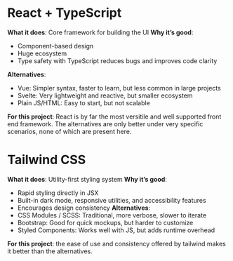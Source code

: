 # React + TypeScript
**What it does**: Core framework for building the UI
**Why it’s good**:
- Component-based design
- Huge ecosystem
- Type safety with TypeScript reduces bugs and improves code clarity

**Alternatives**:
- Vue: Simpler syntax, faster to learn, but less common in large projects
- Svelte: Very lightweight and reactive, but smaller ecosystem
- Plain JS/HTML: Easy to start, but not scalable

**For this project**:
React is by far the most versitile and well supported front end framework. The alternatives are only better under very specific scenarios, none of which are present here.

# Tailwind CSS
**What it does**: Utility-first styling system
**Why it’s good**:
- Rapid styling directly in JSX
- Built-in dark mode, responsive utilities, and accessibility features
- Encourages design consistency
**Alternatives**:
- CSS Modules / SCSS: Traditional, more verbose, slower to iterate
- Bootstrap: Good for quick mockups, but harder to customize
- Styled Components: Works well with JS, but adds runtime overhead

**For this project**:
the ease of use and consistency offered by tailwind makes it better than the alternatives.


